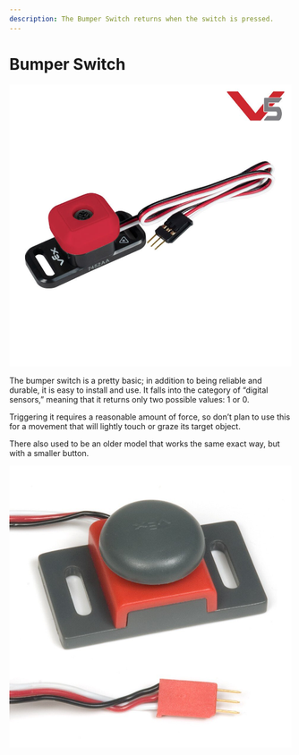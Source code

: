 ```yaml
---
description: The Bumper Switch returns when the switch is pressed.
---
```


# Bumper Switch

![Newest Bump Switch Model](../../.gitbook/assets/276-4858.jpg)

The bumper switch is a pretty basic; in addition to being reliable and durable, it is easy to install and use. It falls into the category of “digital sensors,” meaning that it returns only two possible values: 1 or 0.

Triggering it requires a reasonable amount of force, so don’t plan to use this for a movement that will lightly touch or graze its target object.

There also used to be an older model that works the same exact way, but with a smaller button. 

 

![Older Bump Switch Model](../../.gitbook/assets/image%20%286%29.png)

